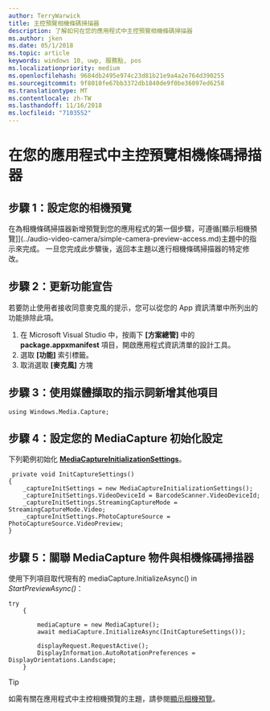 ```yaml
---
author: TerryWarwick
title: 主控預覽相機條碼掃描器
description: 了解如何在您的應用程式中主控預覽相機條碼掃描器
ms.author: jken
ms.date: 05/1/2018
ms.topic: article
keywords: windows 10, uwp, 服務點, pos
ms.localizationpriority: medium
ms.openlocfilehash: 9684db2495e974c23d81b21e9a4a2e764d390255
ms.sourcegitcommit: 9f8010fe67bb3372db1840de9f0be36097ed6258
ms.translationtype: MT
ms.contentlocale: zh-TW
ms.lasthandoff: 11/16/2018
ms.locfileid: "7103552"
---
```

# <a name="hosting-a-camera-barcode-scanner-preview-in-your-application"></a>在您的應用程式中主控預覽相機條碼掃描器
## <a name="step-1-setup-your-camera-preview"></a>步驟 1：設定您的相機預覽
在為相機條碼掃描器新增預覽到您的應用程式的第一個步驟，可遵循[顯示相機預覽]](../audio-video-camera/simple-camera-preview-access.md)主題中的指示來完成。  一旦您完成此步驟後，返回本主題以進行相機條碼掃描器的特定修改。

## <a name="step-2-update-capability-declarations"></a>步驟 2：更新功能宣告
若要防止使用者接收同意麥克風的提示，您可以從您的 App 資訊清單中所列出的功能排除此項。

1. 在 Microsoft Visual Studio 中，按兩下 **\[方案總管\]** 中的 **package.appxmanifest** 項目，開啟應用程式資訊清單的設計工具。
2. 選取 **\[功能\]** 索引標籤。
3. 取消選取 **\[麥克風\]** 方塊

 ## <a name="step-3-add-additional-using-directive-for-media-capture"></a>步驟 3：使用媒體擷取的指示詞新增其他項目

```Csharp
using Windows.Media.Capture;
```

## <a name="step-4-set-up-your-mediacapture-initialization-settings"></a>步驟 4：設定您的 MediaCapture 初始化設定
下列範例初始化 [**MediaCaptureInitializationSettings**](https://docs.microsoft.com/uwp/api/windows.media.capture.mediacaptureinitializationsettings)。 

```Csharp
 private void InitCaptureSettings()
{
    _captureInitSettings = new MediaCaptureInitializationSettings();
    _captureInitSettings.VideoDeviceId = BarcodeScanner.VideoDeviceId;
    _captureInitSettings.StreamingCaptureMode = StreamingCaptureMode.Video;
    _captureInitSettings.PhotoCaptureSource = PhotoCaptureSource.VideoPreview;
}
```
## <a name="step-5-associate-your-mediacapture-object-with-the-camera-barcode-scanner"></a>步驟 5：關聯 MediaCapture 物件與相機條碼掃描器
使用下列項目取代現有的 mediaCapture.InitializeAsync() in *StartPreviewAsync()*：

```Csharp
try
    {

        mediaCapture = new MediaCapture();
        await mediaCapture.InitializeAsync(InitCaptureSettings());

        displayRequest.RequestActive();
        DisplayInformation.AutoRotationPreferences = DisplayOrientations.Landscape;
    }
```

> [!TIP]
> 如需有關在應用程式中主控相機預覽的主題，請參閱[顯示相機預覽](https://docs.microsoft.com/windows/uwp/audio-video-camera/simple-camera-preview-access#add-capability-declarations-to-the-app-manifest)。
